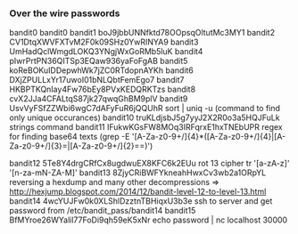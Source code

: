 ### Over the wire passwords

bandit0		bandit0
bandit1 	boJ9jbbUNNfktd78OOpsqOltutMc3MY1
bandit2		CV1DtqXWVFXTvM2F0k09SHz0YwRINYA9
bandit3		UmHadQclWmgdLOKQ3YNgjWxGoRMb5luK
bandit4 	pIwrPrtPN36QITSp3EQaw936yaFoFgAB
bandit5		koReBOKuIDDepwhWk7jZC0RTdopnAYKh
bandit6		DXjZPULLxYr17uwoI01bNLQbtFemEgo7
bandit7		HKBPTKQnIay4Fw76bEy8PVxKEDQRKTzs
bandit8		cvX2JJa4CFALtqS87jk27qwqGhBM9plV
bandit9		UsvVyFSfZZWbi6wgC7dAFyFuR6jQQUhR		sort | uniq -u (command to find only unique occurances)
bandit10	truKLdjsbJ5g7yyJ2X2R0o3a5HQJFuLk 		strings command
bandit11 	IFukwKGsFW8MOq3IRFqrxE1hxTNEbUPR		regex for finding base64 texts (grep -E '[A-Za-z0-9+/]{4}*([A-Za-z0-9+/]{4}|[A-Za-z0-9+/]{3}=|[A-Za-z0-9+/]{2}==)')

bandit12 	5Te8Y4drgCRfCx8ugdwuEX8KFC6k2EUu		rot 13 cipher tr '[a-zA-z]' '[n-za-mN-ZA-M]'
bandit13	8ZjyCRiBWFYkneahHwxCv3wb2a1ORpYL		reversing a hexdump and many other decompressions => http://hexjump.blogspot.com/2014/12/bandit-level-12-to-level-13.html
bandit14	4wcYUJFw0k0XLShlDzztnTBHiqxU3b3e		ssh to server and get password from /etc/bandit_pass/bandit14
bandit15	BfMYroe26WYalil77FoDi9qh59eK5xNr		echo password | nc localhost 30000
